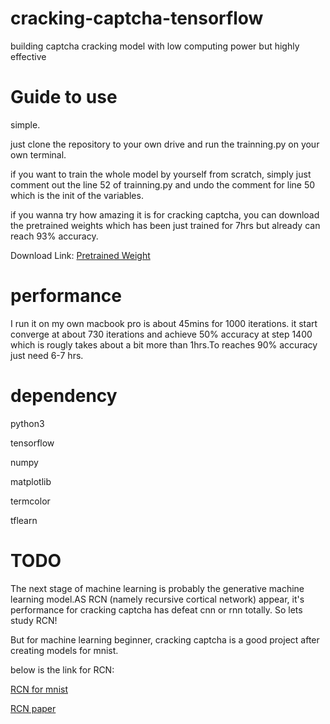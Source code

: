 # cracking-captcha-tensorflow
building captcha cracking model with low computing power but highly effective

# Guide to use
simple.

just clone the repository to your own drive and run the trainning.py on your own terminal.

if you want to train the whole model by yourself from scratch, simply just comment out the line 52 of trainning.py and undo the comment for line 50 which is the init of the variables.

if you wanna try how amazing it is for cracking captcha, you can download the pretrained weights which has been just trained for 7hrs but already can reach 93% accuracy.

Download Link: [Pretrained Weight](https://drive.google.com/open?id=1R2brFB8ZuIGaDZnJG612cPN4lRw22jpN)


# performance
I run it on my own macbook pro is about 45mins for 1000 iterations. it start converge at about 730 iterations and achieve 50% accuracy at step 1400 which is rougly takes about a bit more than 1hrs.To reaches 90% accuracy just need 6-7 hrs.


# dependency
python3

tensorflow

numpy

matplotlib

termcolor

tflearn

# TODO
The next stage of machine learning is probably the generative machine learning model.AS RCN (namely recursive cortical network) appear, it's performance for cracking captcha has defeat cnn or rnn totally. So lets study RCN!

But for machine learning beginner, cracking captcha is a good project after creating models for mnist. 

below is the link for RCN:

[RCN for mnist](https://github.com/vicariousinc/science_rcn)

[RCN paper](https://drive.google.com/open?id=1d9yZi0DYYtyY9BhunYZYBsBimBGD4S0y)
